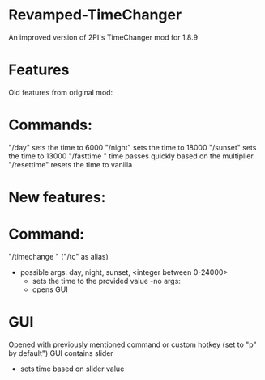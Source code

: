 # Revamped-TimeChanger
An improved version of 2PI's TimeChanger mod for 1.8.9

# Features
Old features from original mod:

# Commands:
"/day" sets the time to 6000
"/night" sets the time to 18000
"/sunset" sets the time to 13000
"/fasttime <multiplier>" time passes quickly based on the multiplier.
"/resettime" resets the time to vanilla

# New features:

# Command:
"/timechange <args>" ("/tc" as alias)
  - possible args: day, night, sunset, <integer between 0-24000>
    - sets the time to the provided value
  -no args:
    - opens GUI

# GUI
Opened with previously mentioned command or custom hotkey (set to "p" by default")
GUI contains slider
  - sets time based on slider value

